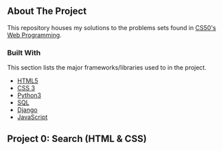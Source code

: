 ## About The Project

This repository houses my solutions to the problems sets found in [CS50's Web Programming](https://learning.edx.org/course/course-v1:HarvardX+CS50W+Web/home). 

### Built With

This section lists the major frameworks/libraries used to in the project.

* [HTML5](https://www.w3schools.com/html/)
* [CSS 3](https://www.w3schools.com/css/)
* [Python3](https://www.python.org/)
* [SQL](https://www.w3schools.com/sql/)
* [Django](https://www.djangoproject.com/)
* [JavaScript](https://www.javascript.com/)

## Project 0: Search (HTML & CSS)